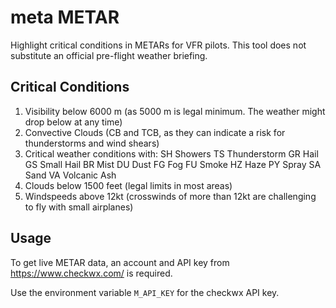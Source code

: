 meta METAR
==========

Highlight critical conditions in METARs for VFR pilots. This tool does not substitute an official pre-flight weather briefing.

Critical Conditions
-------------------

1. Visibility below 6000 m (as 5000 m is legal minimum. The weather might drop below at any time)
1. Convective Clouds (CB and TCB, as they can indicate a risk for thunderstorms and wind shears)
1. Critical weather conditions with:
    SH Showers
    TS Thunderstorm
    GR Hail
    GS Small Hail
    BR Mist
    DU Dust
    FG Fog
    FU Smoke
    HZ Haze
    PY Spray
    SA Sand
    VA Volcanic Ash
1. Clouds below 1500 feet (legal limits in most areas)
1. Windspeeds above 12kt (crosswinds of more than 12kt are challenging to fly with small airplanes)

Usage
-----

To get live METAR data, an account and API key from https://www.checkwx.com/ is required.

Use the environment variable `M_API_KEY` for the checkwx API key.
